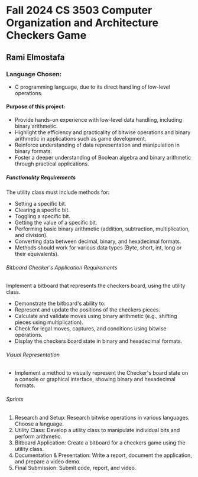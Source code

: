 # Fall 2024 CS 3503 Computer Organization and Architecture Checkers Game
## Rami Elmostafa
### Language Chosen: 
 - C programming language, due to its direct handling of low-level operations.
#### Purpose of this project: 
- Provide hands-on experience with low-level data handling, including binary arithmetic.
- Highlight the efficiency and practicality of bitwise operations and binary arithmetic in applications such as game development.
- Reinforce understanding of data representation and manipulation in binary formats.
- Foster a deeper understanding of Boolean algebra and binary arithmetic through practical applications.
##### Functionality Requirements
The utility class must include methods for: 
 - Setting a specific bit. 
 - Clearing a specific bit. 
 - Toggling a specific bit. 
 - Getting the value of a specific bit. 
 - Performing basic binary arithmetic (addition, subtraction, multiplication, and division). 
 - Converting data between decimal, binary, and hexadecimal formats. 
 - Methods should work for various data types (Byte, short, int, long or their equivalents).
###### Bitboard Checker's Application Requirements
Implement a bitboard that represents the checkers board, using the utility class. 
 - Demonstrate the bitboard's ability to: 
 - Represent and update the positions of the checkers pieces. 
 - Calculate and validate moves using binary arithmetic (e.g., shifting pieces using multiplication). 
 - Check for legal moves, captures, and conditions using bitwise operations. 
 - Display the checkers board state in binary and hexadecimal formats.
###### Visual Representation
 - Implement a method to visually represent the Checker's board state on a console or graphical interface, showing binary and hexadecimal formats.
###### Sprints
 1. Research and Setup: Research bitwise operations in various languages. Choose a language.
 2. Utility Class: Develop a utility class to manipulate individual bits and perform arithmetic.
 3. Bitboard Application: Create a bitboard for a checkers game using the utility class.
 4. Documentation & Presentation: Write a report, document the application, and prepare a video demo.
 5. Final Submission: Submit code, report, and video.